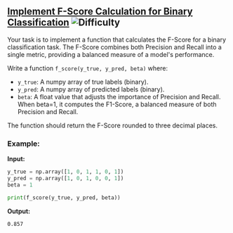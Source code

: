 ## [Implement F-Score Calculation for Binary Classification](https://www.deep-ml.com/problems/61) ![Difficulty](https://img.shields.io/badge/-Easy-brightgreen)

Your task is to implement a function that calculates the F-Score for a binary classification task. The F-Score combines both Precision and Recall into a single metric, providing a balanced measure of a model's performance.

Write a function ```f_score(y_true, y_pred, beta)``` where:

- ```y_true```: A numpy array of true labels (binary).
- ```y_pred```: A numpy array of predicted labels (binary).
- ```beta```: A float value that adjusts the importance of Precision and Recall. When beta=1, it computes the F1-Score, a balanced measure of both Precision and Recall.

The function should return the F-Score rounded to three decimal places.

### Example:

**Input:**

```python
y_true = np.array([1, 0, 1, 1, 0, 1])
y_pred = np.array([1, 0, 1, 0, 0, 1])
beta = 1

print(f_score(y_true, y_pred, beta))
```


**Output:**

```bash
0.857
```
